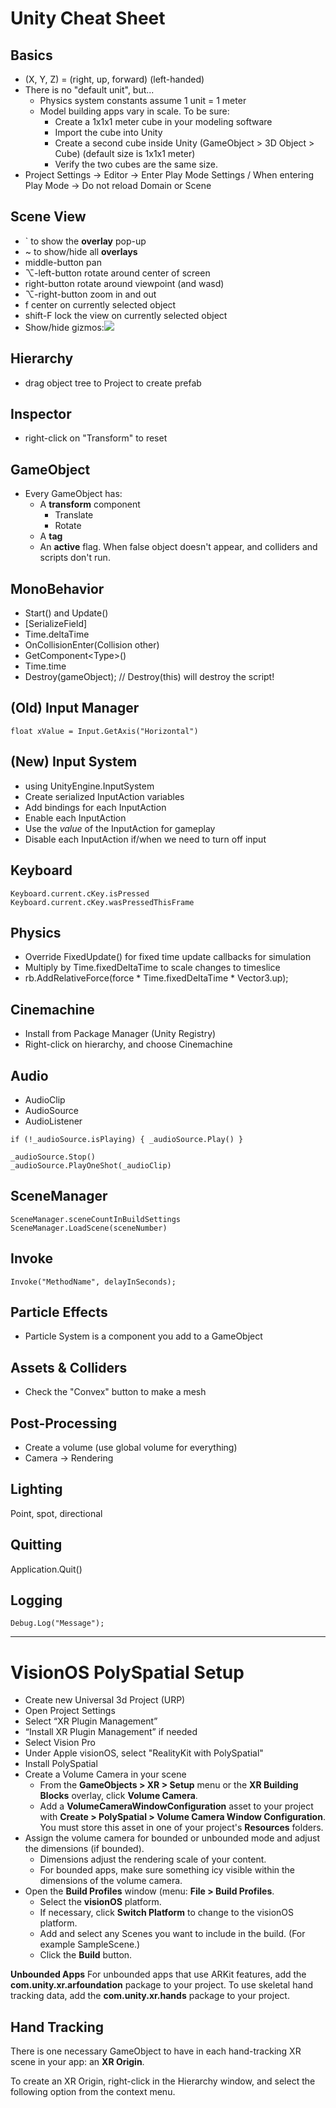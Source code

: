 # Unity Cheat Sheet

## Basics
* (X, Y, Z) = (right, up, forward) (left-handed)
* There is no "default unit", but...
    * Physics system constants assume 1 unit = 1 meter
    * Model building apps vary in scale. To be sure:
        * Create a 1x1x1 meter cube in your modeling software
        * Import the cube into Unity
        * Create a second cube inside Unity (GameObject > 3D Object > Cube) (default size is 1x1x1 meter)
        * Verify the two cubes are the same size.
* Project Settings -> Editor -> Enter Play Mode Settings / When entering Play Mode -> Do not reload Domain or Scene

## Scene View
* ` to show the **overlay** pop-up
* ~ to show/hide all **overlays**
* middle-button pan
* ⌥-left-button rotate around center of screen
* right-button rotate around viewpoint (and wasd)
* ⌥-right-button zoom in and out
* f center on currently selected object
* shift-F lock the view on currently selected object
* Show/hide gizmos:![](Toggle%20visibility%20of%20all%20Gizmos%20in%20the%20Scene%20view.png)

## Hierarchy
* drag object tree to Project to create prefab

## Inspector
* right-click on "Transform" to reset

## GameObject
* Every GameObject has:
    * A **transform** component
        * Translate
        * Rotate
    * A **tag**
    * An **active** flag. When false object doesn't appear, and colliders and scripts don't run.

## MonoBehavior
* Start() and Update()
* [SerializeField]
* Time.deltaTime
* OnCollisionEnter(Collision other)
* GetComponent\<Type>()
* Time.time
* Destroy(gameObject); // Destroy(this) will destroy the script!


## (Old) Input Manager
```
float xValue = Input.GetAxis("Horizontal")
```

## (New) Input System
*    using UnityEngine.InputSystem
* Create serialized InputAction variables
* Add bindings for each InputAction
* Enable each InputAction
* Use the *value* of the InputAction for gameplay
* Disable each InputAction if/when we need to turn off input

## Keyboard
```
Keyboard.current.cKey.isPressed
Keyboard.current.cKey.wasPressedThisFrame
```

## Physics
* Override FixedUpdate() for fixed time update callbacks for simulation
* Multiply by Time.fixedDeltaTime to scale changes to timeslice
* rb.AddRelativeForce(force * Time.fixedDeltaTime * Vector3.up);

## Cinemachine
* Install from Package Manager (Unity Registry)
* Right-click on hierarchy, and choose Cinemachine

## Audio
* AudioClip
* AudioSource
* AudioListener
```
if (!_audioSource.isPlaying) { _audioSource.Play() }

_audioSource.Stop()
_audioSource.PlayOneShot(_audioClip)
```

## SceneManager
```
SceneManager.sceneCountInBuildSettings
SceneManager.LoadScene(sceneNumber)
```

## Invoke
```
Invoke("MethodName", delayInSeconds);
```

## Particle Effects
* Particle System is a component you add to a GameObject

## Assets & Colliders
* Check the "Convex" button to make a mesh

## Post-Processing
* Create a volume (use global volume for everything)
* Camera -> Rendering

## Lighting
Point, spot, directional

## Quitting
Application.Quit()

## Logging
```
Debug.Log("Message");
```

------------------------------------------------------------

# VisionOS PolySpatial Setup
* Create new Universal 3d Project (URP)
* Open Project Settings
* Select “XR Plugin Management”
* “Install XR Plugin Management” if needed
* Select Vision Pro
* Under Apple visionOS, select "RealityKit with PolySpatial"
* Install PolySpatial
* Create a Volume Camera in your scene
    * From the **GameObjects > XR > Setup** menu or the **XR Building Blocks** overlay, click **Volume Camera**.
    * Add a **VolumeCameraWindowConfiguration** asset to your project with **Create > PolySpatial > Volume Camera Window Configuration**. You must store this asset in one of your project's **Resources** folders.
* Assign the volume camera for bounded or unbounded mode and adjust the dimensions (if bounded).
    * Dimensions adjust the rendering scale of your content.
    * For bounded apps, make sure something icy visible within the dimensions of the volume camera.
* Open the **Build Profiles** window (menu: **File > Build Profiles**.
    * Select the **visionOS** platform.
    * If necessary, click **Switch Platform** to change to the visionOS platform.
    * Add and select any Scenes you want to include in the build. (For example SampleScene.)
    * Click the **Build** button.

**Unbounded Apps** For unbounded apps that use ARKit features, add the **com.unity.xr.arfoundation** package to your project. To use skeletal hand tracking data, add the **com.unity.xr.hands** package to your project.

## Hand Tracking
There is one necessary GameObject to have in each hand-tracking XR scene in your app: an **XR Origin**. 

To create an XR Origin, right-click in the Hierarchy window, and select the following option from the context menu.

